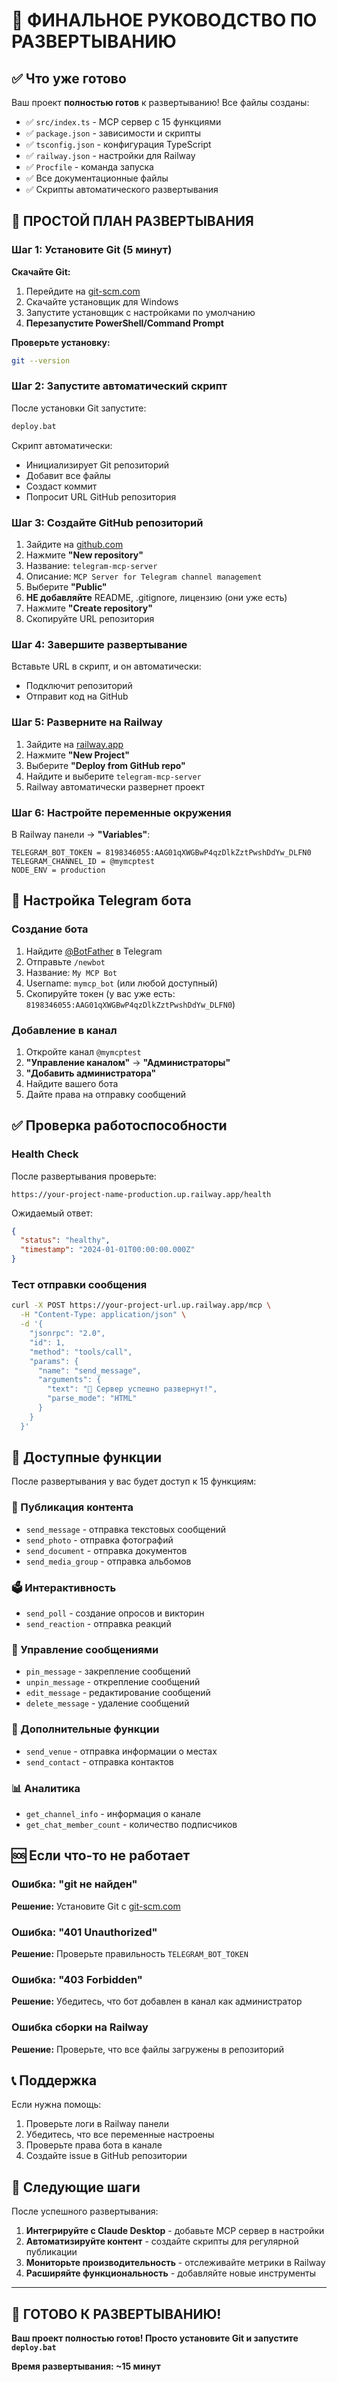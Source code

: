 # 🚀 ФИНАЛЬНОЕ РУКОВОДСТВО ПО РАЗВЕРТЫВАНИЮ

## ✅ Что уже готово

Ваш проект **полностью готов** к развертыванию! Все файлы созданы:

- ✅ `src/index.ts` - MCP сервер с 15 функциями
- ✅ `package.json` - зависимости и скрипты
- ✅ `tsconfig.json` - конфигурация TypeScript
- ✅ `railway.json` - настройки для Railway
- ✅ `Procfile` - команда запуска
- ✅ Все документационные файлы
- ✅ Скрипты автоматического развертывания

## 🎯 ПРОСТОЙ ПЛАН РАЗВЕРТЫВАНИЯ

### Шаг 1: Установите Git (5 минут)

**Скачайте Git:**
1. Перейдите на [git-scm.com](https://git-scm.com/download/win)
2. Скачайте установщик для Windows
3. Запустите установщик с настройками по умолчанию
4. **Перезапустите PowerShell/Command Prompt**

**Проверьте установку:**
```bash
git --version
```

### Шаг 2: Запустите автоматический скрипт

После установки Git запустите:
```bash
deploy.bat
```

Скрипт автоматически:
- Инициализирует Git репозиторий
- Добавит все файлы
- Создаст коммит
- Попросит URL GitHub репозитория

### Шаг 3: Создайте GitHub репозиторий

1. Зайдите на [github.com](https://github.com)
2. Нажмите **"New repository"**
3. Название: `telegram-mcp-server`
4. Описание: `MCP Server for Telegram channel management`
5. Выберите **"Public"**
6. **НЕ добавляйте** README, .gitignore, лицензию (они уже есть)
7. Нажмите **"Create repository"**
8. Скопируйте URL репозитория

### Шаг 4: Завершите развертывание

Вставьте URL в скрипт, и он автоматически:
- Подключит репозиторий
- Отправит код на GitHub

### Шаг 5: Разверните на Railway

1. Зайдите на [railway.app](https://railway.app)
2. Нажмите **"New Project"**
3. Выберите **"Deploy from GitHub repo"**
4. Найдите и выберите `telegram-mcp-server`
5. Railway автоматически развернет проект

### Шаг 6: Настройте переменные окружения

В Railway панели → **"Variables"**:
```
TELEGRAM_BOT_TOKEN = 8198346055:AAG01qXWGBwP4qzDlkZztPwshDdYw_DLFN0
TELEGRAM_CHANNEL_ID = @mymcptest
NODE_ENV = production
```

## 🤖 Настройка Telegram бота

### Создание бота
1. Найдите [@BotFather](https://t.me/botfather) в Telegram
2. Отправьте `/newbot`
3. Название: `My MCP Bot`
4. Username: `mymcp_bot` (или любой доступный)
5. Скопируйте токен (у вас уже есть: `8198346055:AAG01qXWGBwP4qzDlkZztPwshDdYw_DLFN0`)

### Добавление в канал
1. Откройте канал `@mymcptest`
2. **"Управление каналом"** → **"Администраторы"**
3. **"Добавить администратора"**
4. Найдите вашего бота
5. Дайте права на отправку сообщений

## ✅ Проверка работоспособности

### Health Check
После развертывания проверьте:
```
https://your-project-name-production.up.railway.app/health
```

Ожидаемый ответ:
```json
{
  "status": "healthy",
  "timestamp": "2024-01-01T00:00:00.000Z"
}
```

### Тест отправки сообщения
```bash
curl -X POST https://your-project-url.up.railway.app/mcp \
  -H "Content-Type: application/json" \
  -d '{
    "jsonrpc": "2.0",
    "id": 1,
    "method": "tools/call",
    "params": {
      "name": "send_message",
      "arguments": {
        "text": "🚀 Сервер успешно развернут!",
        "parse_mode": "HTML"
      }
    }
  }'
```

## 🎉 Доступные функции

После развертывания у вас будет доступ к 15 функциям:

### 📝 Публикация контента
- `send_message` - отправка текстовых сообщений
- `send_photo` - отправка фотографий
- `send_document` - отправка документов
- `send_media_group` - отправка альбомов

### 🗳️ Интерактивность
- `send_poll` - создание опросов и викторин
- `send_reaction` - отправка реакций

### 📌 Управление сообщениями
- `pin_message` - закрепление сообщений
- `unpin_message` - открепление сообщений
- `edit_message` - редактирование сообщений
- `delete_message` - удаление сообщений

### 📱 Дополнительные функции
- `send_venue` - отправка информации о местах
- `send_contact` - отправка контактов

### 📊 Аналитика
- `get_channel_info` - информация о канале
- `get_chat_member_count` - количество подписчиков

## 🆘 Если что-то не работает

### Ошибка: "git не найден"
**Решение:** Установите Git с [git-scm.com](https://git-scm.com/download/win)

### Ошибка: "401 Unauthorized"
**Решение:** Проверьте правильность `TELEGRAM_BOT_TOKEN`

### Ошибка: "403 Forbidden"
**Решение:** Убедитесь, что бот добавлен в канал как администратор

### Ошибка сборки на Railway
**Решение:** Проверьте, что все файлы загружены в репозиторий

## 📞 Поддержка

Если нужна помощь:
1. Проверьте логи в Railway панели
2. Убедитесь, что все переменные настроены
3. Проверьте права бота в канале
4. Создайте issue в GitHub репозитории

## 🎯 Следующие шаги

После успешного развертывания:
1. **Интегрируйте с Claude Desktop** - добавьте MCP сервер в настройки
2. **Автоматизируйте контент** - создайте скрипты для регулярной публикации
3. **Мониторьте производительность** - отслеживайте метрики в Railway
4. **Расширяйте функциональность** - добавляйте новые инструменты

---

## 🚀 ГОТОВО К РАЗВЕРТЫВАНИЮ!

**Ваш проект полностью готов! Просто установите Git и запустите `deploy.bat`**

**Время развертывания: ~15 минут**
